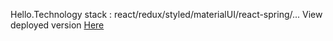 Hello.Technology stack : react/redux/styled/materialUI/react-spring/...
View deployed version <a href="https://bodyaalyas12.github.io/user-list/">Here</a>
